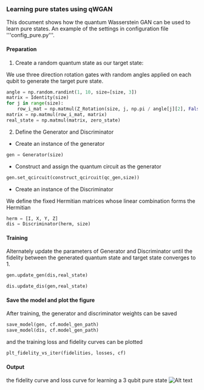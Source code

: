 ### Learning pure states using qWGAN

This document shows how the quantum Wasserstein GAN can be used to learn pure states.
 An example of the settings in configuration file '''config_pure.py'''.

#### Preparation

1. Create a random quantum state as our target state:

We use three direction rotation gates with random angles applied on each qubit to generate the target pure state.
``` python
angle = np.random.randint(1, 10, size=[size, 3])
matrix = Identity(size)
for j in range(size):
    row_i_mat = np.matmul(Z_Rotation(size, j, np.pi / angle[j][2], False),np.matmul(Y_Rotation(size, j, np.pi / angle[j][1], False),X_Rotation(size, j, np.pi / angle[j][0], False)))
matrix = np.matmul(row_i_mat, matrix)
real_state = np.matmul(matrix, zero_state)
```
2. Define the Generator and Discriminator
* Create an instance of the generator
```python
gen = Generator(size)
```
* Construct and assign the quantum circuit as the generator
``` python
gen.set_qcircuit(construct_qcircuit(qc_gen,size))
```
* Create an instance of the Discriminator

We define the fixed Hermitian matrices whose linear combination forms the Hermitian
``` python
herm = [I, X, Y, Z]
dis = Discriminator(herm, size)
```

#### Training
Alternately update the parameters of Generator and Discriminator until the fidelity between the generated quantum state and target state converges to 1.
``` python
gen.update_gen(dis,real_state)
```
``` python
dis.update_dis(gen,real_state)
```

#### Save the model and plot the figure
After training, the generator and discriminator weights can be saved
``` python
save_model(gen, cf.model_gen_path)
save_model(dis, cf.model_gen_path)
```
and the training loss and fidelity curves can be plotted
``` python
plt_fidelity_vs_iter(fidelities, losses, cf)
```

#### Output
the fidelity curve and loss curve for learning a 3 qubit pure state
![Alt text](./figure/[3]qubit_pure_state_0.png)
